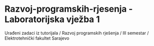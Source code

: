 # Razvoj-programskih-rjesenja - Laboratorijska vježba 1
Urađeni zadaci iz tutorijala / Razvoj programskih rješenja / III semestar / Elektrotehnički fakultet Sarajevo

